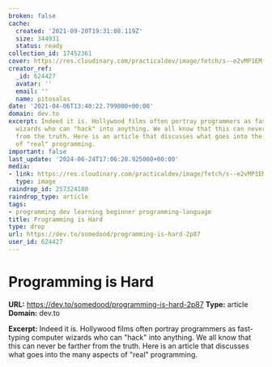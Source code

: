 ```yaml
---
broken: false
cache:
  created: '2021-09-20T19:31:08.119Z'
  size: 344931
  status: ready
collection_id: 17452361
cover: https://res.cloudinary.com/practicaldev/image/fetch/s--e2vMP1EM--/c_imagga_scale,f_auto,fl_progressive,h_500,q_auto,w_1000/https://thepracticaldev.s3.amazonaws.com/i/2viihq3r5g6c9h7zatbo.png
creator_ref:
  _id: 624427
  avatar: ''
  email: ''
  name: pitosalas
date: '2021-04-06T13:40:22.799000+00:00'
domain: dev.to
excerpt: Indeed it is. Hollywood films often portray programmers as fast-typing computer
  wizards who can "hack" into anything. We all know that this can never be farther
  from the truth. Here is an article that discusses what goes into the many aspects
  of "real" programming.
important: false
last_update: '2024-06-24T17:06:20.925000+00:00'
media:
- link: https://res.cloudinary.com/practicaldev/image/fetch/s--e2vMP1EM--/c_imagga_scale,f_auto,fl_progressive,h_500,q_auto,w_1000/https://thepracticaldev.s3.amazonaws.com/i/2viihq3r5g6c9h7zatbo.png
  type: image
raindrop_id: 257324180
raindrop_type: article
tags:
- programming dev learning beginner programming-language
title: Programming is Hard
type: drop
url: https://dev.to/somedood/programming-is-hard-2p87
user_id: 624427
---
```


# Programming is Hard

**URL:** https://dev.to/somedood/programming-is-hard-2p87
**Type:** article
**Domain:** dev.to

**Excerpt:** Indeed it is. Hollywood films often portray programmers as fast-typing computer wizards who can "hack" into anything. We all know that this can never be farther from the truth. Here is an article that discusses what goes into the many aspects of "real" programming.

